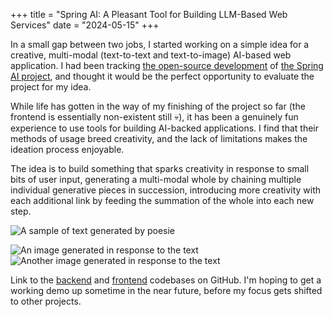 +++
title = "Spring AI: A Pleasant Tool for Building LLM-Based Web Services"
date = "2024-05-15"
+++

In a small gap between two jobs, I started working on a simple idea for a creative, multi-modal (text-to-text and text-to-image) AI-based web application. I had been tracking [the open-source development](https://github.com/spring-projects/spring-ai) of [the Spring AI project](https://spring.io/projects/spring-ai), and thought it would be the perfect opportunity to evaluate the project for my idea.

While life has gotten in the way of my finishing of the project so far (the frontend is essentially non-existent still :skull:), it has been a genuinely fun experience to use tools for building AI-backed applications. I find that their methods of usage breed creativity, and the lack of limitations makes the ideation process enjoyable.

The idea is to build something that sparks creativity in response to small bits of user input, generating a multi-modal whole by chaining multiple individual generative pieces in succession, introducing more creativity with each additional link by feeding the summation of the whole into each new step.

![A sample of text generated by poesie](/images/poesie.png "A sample of text generated by poesie")

![An image generated in response to the text](/images/poesie_cat_img.jpeg "An image generated in response to the text")
![Another image generated in response to the text](/images/poesie_woman_img.jpeg "Another image generated in response to the text")

Link to the [backend](https://github.com/austinatchley/poesie) and [frontend](https://github.com/austinatchley/poesie-frontend) codebases on GitHub. I'm hoping to get a working demo up sometime in the near future, before my focus gets shifted to other projects.
